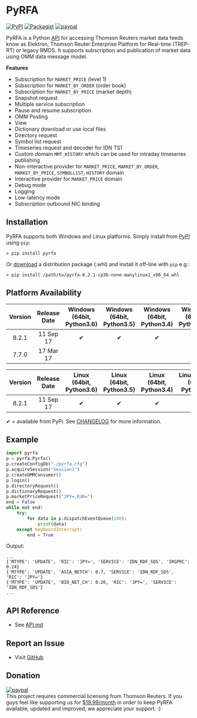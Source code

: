 # PyRFA
[![PyPI](https://img.shields.io/badge/pypi-8.2.1-blue.svg)](https://pypi.python.org/pypi/pyrfa/8.2.1)
[![Packagist](https://img.shields.io/packagist/l/doctrine/orm.svg)](LICENSE.txt)
[![paypal](https://img.shields.io/badge/Donate-PayPal-green.svg)](https://www.paypal.com/cgi-bin/webscr?cmd=_s-xclick&hosted_button_id=ADMRKER4V4LZL)

PyRFA is a Python [API](API.md) for accessing Thomson Reuters market data feeds know as Elektron,
Thomson Reuter Enterprise Platform for Real-time (TREP-RT) or legacy RMDS. It supports subscription
and publication of market data using OMM data message model.

**Features**

* Subscription for `MARKET_PRICE` (level 1)
* Subscription for `MARKET_BY_ORDER` (order book)
* Subscription for `MARKET_BY_PRICE` (market depth)
* Snapshot request
* Multiple service subscription
* Pause and resume subscription
* OMM Posting
* View
* Dictionary download or use local files
* Directory request
* Symbol list request
* Timeseries request and decoder for IDN TS1
* Custom domain `MMT_HISTORY` which can be used for intraday timeseries publishing
* Non-interactive provider for `MARKET_PRICE`, `MARKET_BY_ORDER`, `MARKET_BY_PRICE`, `SYMBOLLIST`, `HISTORY` domain
* Interactive provider for `MARKET_PRICE` domain
* Debug mode
* Logging
* Low-latency mode
* Subscription outbound NIC binding

## Installation
PyRFA supports both Windows and Linux platforms. Simply install from [PyPI](https://pypi.python.org/pypi/pyrfa) using `pip`:

```
> pip install pyrfa
```

Or [download](https://pypi.python.org/pypi/pyrfa) a distribution package (.whl) and install it off-line with `pip` e.g.:

```
> pip install /path/to/pyrfa-8.2.1-cp36-none-manylinux1_x86_64.whl
```

## Platform Availability

Version | Release Date | Windows (64bit, Python3.6) | Windows (64bit, Python3.5) | Windows (64bit, Python3.4) | Windows (64bit, Python2.7) | Windows (64bit, Python2.6) | Windows (32bit, Python2.7) | Windows (32bit, Python2.6)
:-:|:-:|:-:|:-:|:-:|:-:|:-:|:-:|:-:
8.2.1 | 11 Sep 17 | ✔ | ✔ | ✔ | ✔ | ✔ | |
7.7.0 | 17 Mar 17 | | | | | | ✔ | ✔ 

Version | Release Date | Linux (64bit, Python3.6) | Linux (64bit, Python3.5) | Linux (64bit, Python3.4) | Linux/RHEL7 (64bit, Python2.7) | Linux/RHEL6 (64bit, Python2.6)
:-:|:-:|:-:|:-:|:-:|:-:|:-:
8.2.1 | 11 Sep 17 | ✔| ✔ | ✔ | ✔ | ✔

✔ = available from PyPi. See [CHANGELOG](CHANGELOG8.md) for more information.

## Example

```python
import pyrfa
p = pyrfa.Pyrfa()
p.createConfigDb("./pyrfa.cfg")
p.acquireSession("Session1")
p.createOMMConsumer()
p.login()
p.directoryRequest()
p.dictionaryRequest()
p.marketPriceRequest("JPY=,EUR=")
end = False
while not end:
    try:
        for data in p.dispatchEventQueue(100):
            print(data)
    except KeyboardInterrupt:
        end = True
```
Output:
```
...
{'MTYPE': 'UPDATE', 'RIC': 'JPY=', 'SERVICE': 'IDN_RDF_SDS', 'IRGPRC': 0.24}
{'MTYPE': 'UPDATE', 'ASIA_NETCH': 0.7, 'SERVICE': 'IDN_RDF_SDS', 'RIC': 'JPY='}
{'MTYPE': 'UPDATE', 'BID_NET_CH': 0.26, 'RIC': 'JPY=', 'SERVICE': 'IDN_RDF_SDS'}
...
```
## API Reference
* See [API.md](API.md)

## Report an Issue
* Visit [GitHub](https://github.com/devcartel/pyrfa/issues)

## Donation
[![paypal](https://img.shields.io/badge/Donate-PayPal-green.svg)](https://www.paypal.com/cgi-bin/webscr?cmd=_s-xclick&hosted_button_id=ADMRKER4V4LZL)  
This project requires commercial licensing from Thomson Reuters. If you guys feel like supporting us for [$19.99/month](https://www.paypal.com/cgi-bin/webscr?cmd=_s-xclick&hosted_button_id=ADMRKER4V4LZL) in order to keep PyRFA available, updated and improved, we appreciate your support.  :)
